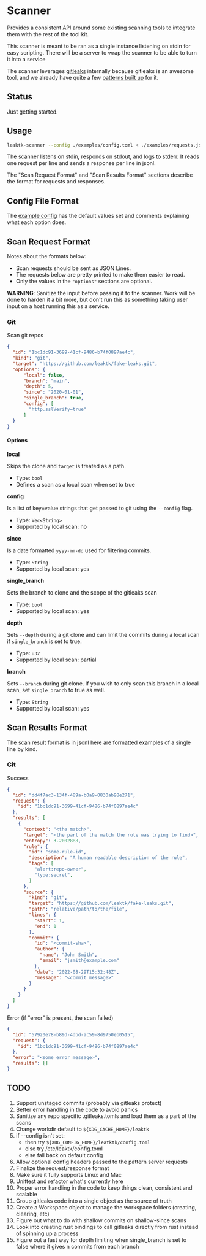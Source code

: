 # Scanner

Provides a consistent API around some existing scanning tools to integrate them
with the rest of the tool kit.

This scanner is meant to be ran as a single instance listening on stdin
for easy scripting. There will be a server to wrap the scanner to be able to
turn it into a service

The scanner leverages
[gitleaks](https://github.com/zricethezav/gitleaks)
internally because gitleaks is an awesome tool, and we already have quite a few
[patterns built up](https://github.com/leaktk/patterns)
for it.

## Status

Just getting started.

## Usage

```sh
leaktk-scanner --config ./examples/config.toml < ./examples/requests.jsonl
```

The scanner listens on stdin, responds on stdout, and logs to stderr.
It reads one request per line and sends a response per line in jsonl.

The "Scan Request Format" and "Scan Results Format" sections describe the
format for requests and responses.

## Config File Format

The [example config](./examples/config.toml) has the default values set and
comments explaining what each option does.

## Scan Request Format

Notes about the formats below:

* Scan requests should be sent as JSON Lines.
* The requests below are pretty printed to make them easier to read.
* Only the values in the `"options"` sections are optional.

**WARNING**: Sanitize the input before passing it to the scanner. Work will
be done to harden it a bit more, but don't run this as something taking user
input on a host running this as a service.

### Git

Scan git repos

```json
{
  "id": "1bc1dc91-3699-41cf-9486-b74f0897ae4c",
  "kind": "git",
  "target": "https://github.com/leaktk/fake-leaks.git",
  "options": {
      "local": false,
      "branch": "main",
      "depth": 5,
      "since": "2020-01-01",
      "single_branch": true,
      "config": [
        "http.sslVerify=true"
      ]
  }
}
```

#### Options

**local**

Skips the clone and `target` is treated as a path.

* Type: `bool`
* Defines a scan as a local scan when set to true

**config**

Is a list of key=value strings that get passed to git using the `--config`
flag.

* Type: `Vec<String>`
* Supported by local scan: no

**since**

Is a date formatted `yyyy-mm-dd` used for filtering commits.

* Type: `String`
* Supported by local scan: yes

**single_branch**

Sets the branch to clone and the scope of the gitleaks scan

* Type: `bool`
* Supported by local scan: yes

**depth**

Sets `--depth` during a git clone and can limit the commits during a local
scan if `single_branch` is set to true.

* Type: `u32`
* Supported by local scan: partial

**branch**

Sets `--branch` during git clone. If you wish to only scan this branch in a
local scan, set `single_branch` to true as well.

* Type: `String`
* Supported by local scan: yes

## Scan Results Format

The scan result format is in jsonl here are formatted examples of a single
line by kind.

### Git

Success

```json
{
  "id": "dd4f7ac3-134f-489a-b0a9-0830ab98e271",
  "request": {
    "id": "1bc1dc91-3699-41cf-9486-b74f0897ae4c"
  },
  "results": [
    {
      "context": "<the match>",
      "target": "<the part of the match the rule was trying to find>",
      "entropy": 3.2002888,
      "rule": {
        "id": "some-rule-id",
        "description": "A human readable description of the rule",
        "tags": [
          "alert:repo-owner",
          "type:secret",
        ]
      },
      "source": {
        "kind": "git",
        "target": "https://github.com/leaktk/fake-leaks.git",
        "path": "relative/path/to/the/file",
        "lines": {
          "start": 1,
          "end": 1
        },
        "commit": {
          "id": "<commit-sha>",
          "author": {
            "name": "John Smith",
            "email": "jsmith@example.com"
          },
          "date": "2022-08-29T15:32:48Z",
          "message": "<commit message>"
        }
      }
    }
  ]
}
```

Error (if "error" is present, the scan failed)

```json
{
  "id": "57920e78-b89d-4dbd-ac59-8d9750eb0515",
  "request": {
    "id": "1bc1dc91-3699-41cf-9486-b74f0897ae4c"
  },
  "error": "<some error message>",
  "results": []
}
```

## TODO

1. Support unstaged commits (probably via gitleaks protect)
1. Better error handling in the code to avoid panics
1. Sanitize any repo specific .gitleaks.tomls and load them as a part of the scans
1. Change workdir default to `${XDG_CACHE_HOME}/leaktk`
1. if --config isn't set:
    * then try `${XDG_CONFIG_HOME}/leatktk/config.toml`
    * else try /etc/leaktk/config.toml
    * else fall back on default config
1. Allow optional config headers passed to the pattern server requests
1. Finalize the request/response format
1. Make sure it fully supports Linux and Mac
1. Unittest and refactor what's currently here
1. Proper error handling in the code to keep things clean, consistent and scalable
1. Group gitleaks code into a single object as the source of truth
1. Create a Workspace object to manage the workspace folders (creating, clearing, etc)
1. Figure out what to do with shallow commits on shallow-since scans
1. Look into creating rust bindings to call gitleaks directly from rust instead of spinning up a process
1. Figure out a fast way for depth limiting when single\_branch is set to false where it gives n commits from each branch
